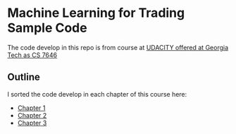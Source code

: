 # Machine Learning for Trading Sample Code

The code develop in this repo is from course at [UDACITY offered at Georgia Tech as CS 7646](http://www.udacity.com/course/machine-learning-for-trading--ud501)


## Outline

I sorted the code develop in each chapter of this course here:

- [Chapter 1](https://github.com/oskargicast/ml4t/tree/ch1)
- [Chapter 2](https://github.com/oskargicast/ml4t/tree/ch2)
- [Chapter 3](https://github.com/oskargicast/ml4t/tree/ch3)


